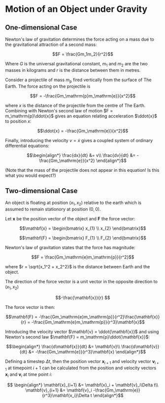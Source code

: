 # Motion of an Object under Gravity
## One-dimensional Case
Newton's law of gravitation determines the force acting on a mass due to the gravitational attraction of a second mass:

$$F = \frac{Gm_1m_2}{r^2}$$

Where $G$ is the universal gravitational constant, $m_1$ and $m_2$ are the two masses in kilograms and $r$ is the distance between them in metres.

Consider a projectile of mass $m_\mathrm{p}$ fired vertically from the surface of The Earth. The force acting on the projectile is

$$F = -\frac{Gm_\mathrm{p}m_\mathrm{e}}{x^2}$$

where $x$ is the distance of the projectile from the centre of The Earth. Combining with Newton's second law of motion $F = m_\mathrm{p}\ddot{x}$ gives an equation relating acceleration $\ddot{x}$ to position $x$:

$$\ddot{x} = -\frac{Gm_\mathrm{e}}{x^2}$$

Finally, introducing the velocity $v = \dot{x}$ gives a coupled system of ordinary differential equations:

$$\begin{align*}
\frac{dx}{dt} &= v\\
\frac{dv}{dt} &= -\frac{Gm_\mathrm{e}}{x^2}
\end{align*}$$

(Note that the mass of the projectile does not appear in this equation! Is this what you would expect?)

## Two-dimensional Case
An object is floating at position $(x_1, x_2)$ relative to the earth which is assumed to remain stationory at position $(0, 0)$.

Let $\mathbf{x}$ be the position vector of the object and $\mathbf{F}$ the force vector:

$$\mathbf{x} = \begin{bmatrix}
           x_{1} \\
           x_{2}
         \end{bmatrix}$$
         
$$\mathbf{F} = \begin{bmatrix}
           F_{1} \\
           F_{2}
         \end{bmatrix}$$

$$$$

Newton's law of gravitation states that the force has magnitude:

$$F = \frac{Gm_\mathrm{e}m_\mathrm{p}}{r^2}$$

where $r = \sqrt{x_1^2 + x_2^2}$ is the distance between Earth and the object.

The direction of the force vector is a unit vector in the opposite direction to $(x_1, x_2)$ 

$$-\frac{\mathbf{x}}{r} $$

The force vector is then:

$$\mathbf{F} = -\frac{Gm_\mathrm{e}m_\mathrm{p}}{r^2}\frac{\mathbf{x}}{r} =  -\frac{Gm_\mathrm{e}m_\mathrm{p}}{r^3}\mathbf{x}$$

Introducing the velocity vector $\mathbf{v} = \ddot{\mathbf{x}}$ and using Newton's second law $\mathbf{F} = m_\mathrm{p}\ddot{\mathbf{x}}$:

$$\begin{align*}
\frac{d\mathbf{x}}{dt} &= \mathbf{v}\\
\frac{d\mathbf{v}}{dt} &= -\frac{Gm_\mathrm{e}}{r^3}\mathbf{x}
\end{align*}$$

Defining a timestep $\Delta t$, then the position vector $\mathbf{x}_{i+1}$ and velocity vector $\mathbf{v}_{i+1}$ at timepoint $i+1$ can be calculated from the position and velocity vectors $\mathbf{x}_{i}$ and $\mathbf{v}_{i}$ at time point $i$:

$$ \begin{align*}
\mathbf{x}_{i+1} &= \mathbf{x}_i + \mathbf{v}_i\Delta t\\
\mathbf{v}_{i+1} &= \mathbf{v}_i -\frac{Gm_\mathrm{e}}{r^3}\mathbf{x_i}\Delta t
\end{align*}$$

